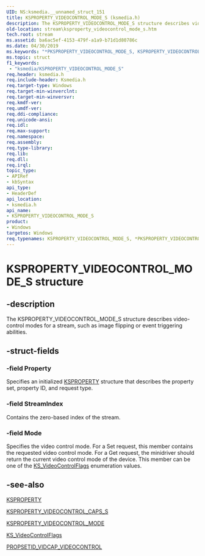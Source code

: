 ```yaml
---
UID: NS:ksmedia.__unnamed_struct_151
title: KSPROPERTY_VIDEOCONTROL_MODE_S (ksmedia.h)
description: The KSPROPERTY_VIDEOCONTROL_MODE_S structure describes video-control modes for a stream, such as image flipping or event triggering abilities.
old-location: stream\ksproperty_videocontrol_mode_s.htm
tech.root: stream
ms.assetid: ba6ac5ef-4153-479f-a1a9-b71d1d80786c
ms.date: 04/30/2019
ms.keywords: "*PKSPROPERTY_VIDEOCONTROL_MODE_S, KSPROPERTY_VIDEOCONTROL_MODE_S, KSPROPERTY_VIDEOCONTROL_MODE_S structure [Streaming Media Devices], PKSPROPERTY_VIDEOCONTROL_MODE_S, PKSPROPERTY_VIDEOCONTROL_MODE_S structure pointer [Streaming Media Devices], ksmedia/KSPROPERTY_VIDEOCONTROL_MODE_S, ksmedia/PKSPROPERTY_VIDEOCONTROL_MODE_S, stream.ksproperty_videocontrol_mode_s, vidcapstruct_35950052-3872-4155-842f-b8615aa68234.xml"
ms.topic: struct
f1_keywords:
 - "ksmedia/KSPROPERTY_VIDEOCONTROL_MODE_S"
req.header: ksmedia.h
req.include-header: Ksmedia.h
req.target-type: Windows
req.target-min-winverclnt: 
req.target-min-winversvr: 
req.kmdf-ver: 
req.umdf-ver: 
req.ddi-compliance: 
req.unicode-ansi: 
req.idl: 
req.max-support: 
req.namespace: 
req.assembly: 
req.type-library: 
req.lib: 
req.dll: 
req.irql: 
topic_type:
- APIRef
- kbSyntax
api_type:
- HeaderDef
api_location:
- ksmedia.h
api_name:
- KSPROPERTY_VIDEOCONTROL_MODE_S
product:
- Windows
targetos: Windows
req.typenames: KSPROPERTY_VIDEOCONTROL_MODE_S, *PKSPROPERTY_VIDEOCONTROL_MODE_S
---
```


# KSPROPERTY_VIDEOCONTROL_MODE_S structure


## -description


The KSPROPERTY_VIDEOCONTROL_MODE_S structure describes video-control modes for a stream, such as image flipping or event triggering abilities.


## -struct-fields




### -field Property

Specifies an initialized <a href="https://docs.microsoft.com/previous-versions/ff564262(v=vs.85)">KSPROPERTY</a> structure that describes the property set, property ID, and request type. 


### -field StreamIndex

Contains the zero-based index of the stream.


### -field Mode

Specifies the video control mode. For a Set request, this member contains the requested video control mode. For a Get request, the minidriver should return the current video control mode of the device. This member can be one of the <a href="https://docs.microsoft.com/windows-hardware/drivers/ddi/ksmedia/ne-ksmedia-ks_videocontrolflags">KS_VideoControlFlags</a> enumeration values.


## -see-also




<a href="https://docs.microsoft.com/previous-versions/ff564262(v=vs.85)">KSPROPERTY</a>



<a href="https://docs.microsoft.com/windows-hardware/drivers/ddi/ksmedia/ns-ksmedia-ksproperty_videocontrol_caps_s">KSPROPERTY_VIDEOCONTROL_CAPS_S</a>



<a href="https://docs.microsoft.com/windows-hardware/drivers/stream/ksproperty-videocontrol-mode">KSPROPERTY_VIDEOCONTROL_MODE</a>



<a href="https://docs.microsoft.com/windows-hardware/drivers/ddi/ksmedia/ne-ksmedia-ks_videocontrolflags">KS_VideoControlFlags</a>



<a href="https://docs.microsoft.com/windows-hardware/drivers/stream/propsetid-vidcap-videocontrol">PROPSETID_VIDCAP_VIDEOCONTROL</a>
 

 

